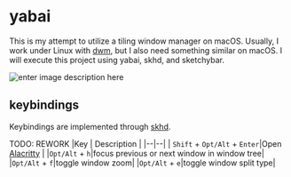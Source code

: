 # yabai

This is my attempt to utilize a tiling window manager on macOS. Usually, I work under Linux with [dwm](https://github.com/dme86/dwm), but I also need something similar on macOS. 
I will execute this project using yabai, skhd, and sketchybar.

![enter image description here](https://i.imgur.com/1Ilp8rt.jpeg)

## keybindings

Keybindings are implemented through [skhd](https://github.com/dme86/yabai/blob/main/.skhdrc).


TODO: REWORK
|Key  | Description |
|--|--|
| `Shift` + `Opt/Alt` + `Enter`|Open [Alacritty](https://github.com/dme86/alacritty)  |
|`Opt/Alt` + `h`|focus previous or next window in window tree|
|`Opt/Alt` + `f`|toggle window zoom|
|`Opt/Alt` + `e`|toggle window split type|
